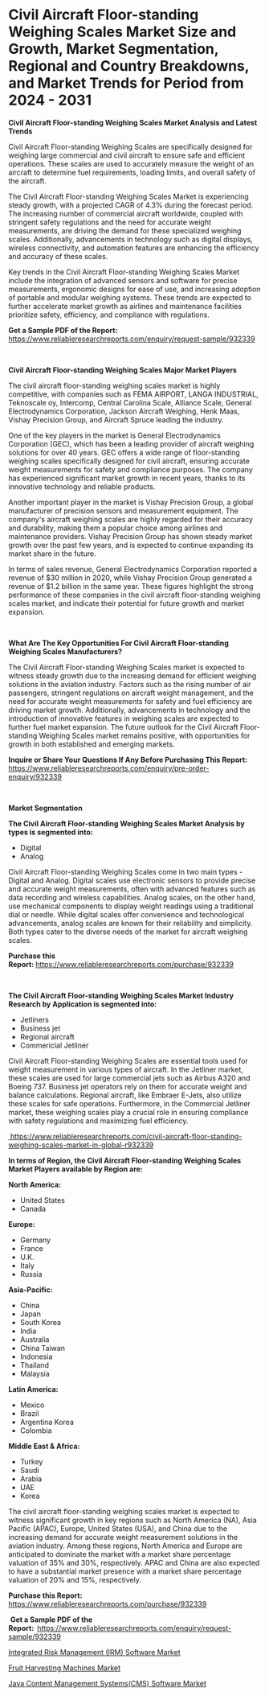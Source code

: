 <p><h1>Civil Aircraft Floor-standing Weighing Scales Market Size and Growth, Market Segmentation, Regional and Country Breakdowns, and Market Trends for Period from 2024 -  2031</h1></p><p><strong>Civil Aircraft Floor-standing Weighing Scales Market Analysis and Latest Trends</strong></p>
<p><p>Civil Aircraft Floor-standing Weighing Scales are specifically designed for weighing large commercial and civil aircraft to ensure safe and efficient operations. These scales are used to accurately measure the weight of an aircraft to determine fuel requirements, loading limits, and overall safety of the aircraft.</p><p>The Civil Aircraft Floor-standing Weighing Scales Market is experiencing steady growth, with a projected CAGR of 4.3% during the forecast period. The increasing number of commercial aircraft worldwide, coupled with stringent safety regulations and the need for accurate weight measurements, are driving the demand for these specialized weighing scales. Additionally, advancements in technology such as digital displays, wireless connectivity, and automation features are enhancing the efficiency and accuracy of these scales.</p><p>Key trends in the Civil Aircraft Floor-standing Weighing Scales Market include the integration of advanced sensors and software for precise measurements, ergonomic designs for ease of use, and increasing adoption of portable and modular weighing systems. These trends are expected to further accelerate market growth as airlines and maintenance facilities prioritize safety, efficiency, and compliance with regulations.</p></p>
<p><strong>Get a Sample PDF of the Report:&nbsp;</strong> <a href="https://www.reliableresearchreports.com/enquiry/request-sample/932339">https://www.reliableresearchreports.com/enquiry/request-sample/932339</a></p>
<p>&nbsp;</p>
<p><strong>Civil Aircraft Floor-standing Weighing Scales Major Market Players</strong></p>
<p><p>The civil aircraft floor-standing weighing scales market is highly competitive, with companies such as FEMA AIRPORT, LANGA INDUSTRIAL, Teknoscale oy, Intercomp, Central Carolina Scale, Alliance Scale, General Electrodynamics Corporation, Jackson Aircraft Weighing, Henk Maas, Vishay Precision Group, and Aircraft Spruce leading the industry.</p><p>One of the key players in the market is General Electrodynamics Corporation (GEC), which has been a leading provider of aircraft weighing solutions for over 40 years. GEC offers a wide range of floor-standing weighing scales specifically designed for civil aircraft, ensuring accurate weight measurements for safety and compliance purposes. The company has experienced significant market growth in recent years, thanks to its innovative technology and reliable products.</p><p>Another important player in the market is Vishay Precision Group, a global manufacturer of precision sensors and measurement equipment. The company's aircraft weighing scales are highly regarded for their accuracy and durability, making them a popular choice among airlines and maintenance providers. Vishay Precision Group has shown steady market growth over the past few years, and is expected to continue expanding its market share in the future.</p><p>In terms of sales revenue, General Electrodynamics Corporation reported a revenue of $30 million in 2020, while Vishay Precision Group generated a revenue of $1.2 billion in the same year. These figures highlight the strong performance of these companies in the civil aircraft floor-standing weighing scales market, and indicate their potential for future growth and market expansion.</p></p>
<p>&nbsp;</p>
<p><strong>What Are The Key Opportunities For Civil Aircraft Floor-standing Weighing Scales Manufacturers?</strong></p>
<p><p>The Civil Aircraft Floor-standing Weighing Scales market is expected to witness steady growth due to the increasing demand for efficient weighing solutions in the aviation industry. Factors such as the rising number of air passengers, stringent regulations on aircraft weight management, and the need for accurate weight measurements for safety and fuel efficiency are driving market growth. Additionally, advancements in technology and the introduction of innovative features in weighing scales are expected to further fuel market expansion. The future outlook for the Civil Aircraft Floor-standing Weighing Scales market remains positive, with opportunities for growth in both established and emerging markets.</p></p>
<p><strong>Inquire or Share Your Questions If Any Before Purchasing This Report:</strong> <a href="https://www.reliableresearchreports.com/enquiry/pre-order-enquiry/932339">https://www.reliableresearchreports.com/enquiry/pre-order-enquiry/932339</a></p>
<p>&nbsp;</p>
<p><strong>Market Segmentation</strong></p>
<p><strong>The Civil Aircraft Floor-standing Weighing Scales Market Analysis by types is segmented into:</strong></p>
<p><ul><li>Digital</li><li>Analog</li></ul></p>
<p><p>Civil Aircraft Floor-standing Weighing Scales come in two main types - Digital and Analog. Digital scales use electronic sensors to provide precise and accurate weight measurements, often with advanced features such as data recording and wireless capabilities. Analog scales, on the other hand, use mechanical components to display weight readings using a traditional dial or needle. While digital scales offer convenience and technological advancements, analog scales are known for their reliability and simplicity. Both types cater to the diverse needs of the market for aircraft weighing scales.</p></p>
<p><strong>Purchase this Report:&nbsp;</strong><a href="https://www.reliableresearchreports.com/purchase/932339">https://www.reliableresearchreports.com/purchase/932339</a></p>
<p>&nbsp;</p>
<p><strong>The Civil Aircraft Floor-standing Weighing Scales Market Industry Research by Application is segmented into:</strong></p>
<p><ul><li>Jetliners</li><li>Business jet</li><li>Regional aircraft</li><li>Commericial Jetliner</li></ul></p>
<p><p>Civil Aircraft Floor-standing Weighing Scales are essential tools used for weight measurement in various types of aircraft. In the Jetliner market, these scales are used for large commercial jets such as Airbus A320 and Boeing 737. Business jet operators rely on them for accurate weight and balance calculations. Regional aircraft, like Embraer E-Jets, also utilize these scales for safe operations. Furthermore, in the Commercial Jetliner market, these weighing scales play a crucial role in ensuring compliance with safety regulations and maximizing fuel efficiency.</p></p>
<p><a href="https://www.reliableresearchreports.com/civil-aircraft-floor-standing-weighing-scales-market-in-global-r932339">&nbsp;https://www.reliableresearchreports.com/civil-aircraft-floor-standing-weighing-scales-market-in-global-r932339</a></p>
<p><strong>In terms of Region, the Civil Aircraft Floor-standing Weighing Scales Market Players available by Region are:</strong></p>
<p>
    <p> <strong> North America: </strong>
        <ul>
            <li>United States</li>
            <li>Canada</li>
        </ul>
        </p> 
    <p> <strong> Europe: </strong>
        <ul>
            <li>Germany</li>
            <li>France</li>
            <li>U.K.</li>
            <li>Italy</li>
            <li>Russia</li>
        </ul>
        </p> 
    <p> <strong> Asia-Pacific: </strong>
        <ul>
            <li>China</li>
            <li>Japan</li>
            <li>South Korea</li>
            <li>India</li>
            <li>Australia</li>
            <li>China Taiwan</li>
            <li>Indonesia</li>
            <li>Thailand</li>
            <li>Malaysia</li>
        </ul>
        </p> 
    <p> <strong> Latin America: </strong>
        <ul>
            <li>Mexico</li>
            <li>Brazil</li>
            <li>Argentina Korea</li>
            <li>Colombia</li>
        </ul>
        </p> 
    <p> <strong> Middle East & Africa: </strong>
        <ul>
            <li>Turkey</li>
            <li>Saudi</li>
            <li>Arabia</li>
            <li>UAE</li>
            <li>Korea</li>
        </ul>
    </p>
    </p>
<p><p>The civil aircraft floor-standing weighing scales market is expected to witness significant growth in key regions such as North America (NA), Asia Pacific (APAC), Europe, United States (USA), and China due to the increasing demand for accurate weight measurement solutions in the aviation industry. Among these regions, North America and Europe are anticipated to dominate the market with a market share percentage valuation of 35% and 30%, respectively. APAC and China are also expected to have a substantial market presence with a market share percentage valuation of 20% and 15%, respectively.</p></p>
<p><strong>Purchase this Report: </strong><a href="https://www.reliableresearchreports.com/purchase/932339">https://www.reliableresearchreports.com/purchase/932339</a></p>
<p>&nbsp;<strong>Get a Sample PDF of the Report:&nbsp;&nbsp;</strong><a href="https://www.reliableresearchreports.com/enquiry/request-sample/932339">https://www.reliableresearchreports.com/enquiry/request-sample/932339</a></p>
<p><strong></strong></p>
<p><p><a href="https://view.publitas.com/reportprime-1/integrated-risk-management-irm-software-market-emerging-trends-and-future-prospects-for-period-from-2024-to-2031/">Integrated Risk Management (IRM) Software Market</a></p><p><a href="https://medium.com/@maryroseguilty/global-fruit-harvesting-machines-market-size-is-expected-to-experience-a-cagr-of-8-8-2e12ace4fa61">Fruit Harvesting Machines Market</a></p><p><a href="https://view.publitas.com/reportprime-1/global-java-content-management-systems-cms-software-market-size-share-analysis-by-product-type-by-application-by-region-forecasts-2024-2031/">Java Content Management Systems(CMS) Software Market</a></p></p>